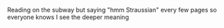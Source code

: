 Reading on the subway but saying "hmm Straussian" every few pages so everyone knows I see the deeper meaning

